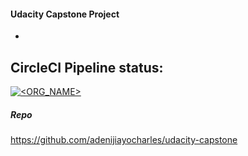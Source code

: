 #### Udacity Capstone Project
- 

## CircleCI Pipeline status:
[![<ORG_NAME>](https://circleci.com/gh/adenijiayocharles/udacity-capstone.svg?style=svg)](https://circleci.com/pipelines/gh/adenijiayocharles/udacity-capstone)

##### Repo
https://github.com/adenijiayocharles/udacity-capstone